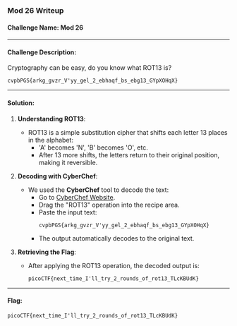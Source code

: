 ### Mod 26 Writeup

#### Challenge Name: Mod 26

---

#### Challenge Description:

Cryptography can be easy, do you know what ROT13 is?

```
cvpbPGS{arkg_gvzr_V'yy_gel_2_ebhaqf_bs_ebg13_GYpXOHqX}
```

---

#### Solution:

1. **Understanding ROT13**:

   - ROT13 is a simple substitution cipher that shifts each letter 13 places in the alphabet:
     - 'A' becomes 'N', 'B' becomes 'O', etc.
     - After 13 more shifts, the letters return to their original position, making it reversible.

2. **Decoding with CyberChef**:

   - We used the **CyberChef** tool to decode the text:
     - Go to [CyberChef Website](https://gchq.github.io/CyberChef/).
     - Drag the "ROT13" operation into the recipe area.
     - Paste the input text: 
       ```
       cvpbPGS{arkg_gvzr_V'yy_gel_2_ebhaqf_bs_ebg13_GYpXOHqX}
       ```
     - The output automatically decodes to the original text.

3. **Retrieving the Flag**:

   - After applying the ROT13 operation, the decoded output is:

     ```
     picoCTF{next_time_I'll_try_2_rounds_of_rot13_TLcKBUdK}
     ```

---

#### Flag:

```
picoCTF{next_time_I'll_try_2_rounds_of_rot13_TLcKBUdK}
```

